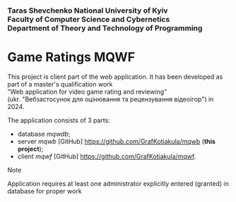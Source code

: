 ### Taras Shevchenko National University of Kyiv <br /> Faculty of Computer Science and Cybernetics <br /> Department of Theory and Technology of Programming

# Game Ratings MQWF

This project is client part of the web application.
It has been developed as part of a master's qualification work
"Web&nbsp;application&nbsp;for&nbsp;video&nbsp;game&nbsp;rating&nbsp;and&nbsp;reviewing"
(ukr.&nbsp;"Вебзастосунок&nbsp;для&nbsp;оцінювання&nbsp;та&nbsp;рецензування&nbsp;відеоігор")
in 2024.

The application consists of 3 parts:
* database _mqwdb_;
* server _mqwb_ [GitHub] https://github.com/GrafKotiakula/mqwb (__this project__);
* client _mqwf_ [GitHub] https://github.com/GrafKotiakula/mqwf.

> [!NOTE]  
> Application requires at least one administrator explicitly entered (granted) in database for proper work
